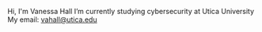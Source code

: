 Hi, I'm Vanessa Hall
I’m currently studying cybersecurity at Utica University
My email: vahall@utica.edu

<!---
vahall3/vahall3 is a ✨ special ✨ repository because its `README.md` (this file) appears on your GitHub profile.
You can click the Preview link to take a look at your changes.
--->
